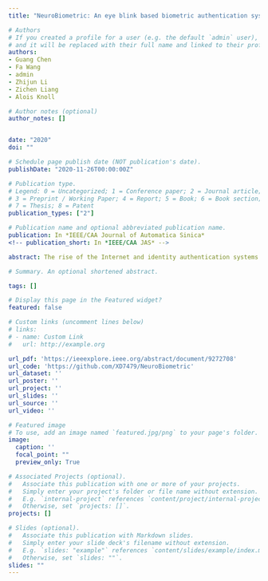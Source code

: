 ```yaml
---
title: "NeuroBiometric: An eye blink based biometric authentication system using an event-based neuromorphic vision sensor"

# Authors
# If you created a profile for a user (e.g. the default `admin` user), write the username (folder name) here 
# and it will be replaced with their full name and linked to their profile.
authors:
- Guang Chen
- Fa Wang
- admin
- Zhijun Li
- Zichen Liang
- Alois Knoll

# Author notes (optional)
author_notes: []


date: "2020"
doi: ""

# Schedule page publish date (NOT publication's date).
publishDate: "2020-11-26T00:00:00Z"

# Publication type.
# Legend: 0 = Uncategorized; 1 = Conference paper; 2 = Journal article;
# 3 = Preprint / Working Paper; 4 = Report; 5 = Book; 6 = Book section;
# 7 = Thesis; 8 = Patent
publication_types: ["2"]

# Publication name and optional abbreviated publication name.
publication: In *IEEE/CAA Journal of Automatica Sinica*
<!-- publication_short: In *IEEE/CAA JAS* -->

abstract: The rise of the Internet and identity authentication systems has brought convenience to people’s lives but has also introduced the potential risk of privacy leaks. Existing biometric authentication systems based on explicit and static features bear the risk of being attacked by mimicked data. This work proposes a highly efficient biometric authentication system based on transient eye blink signals that are precisely captured by a neuromorphic vision sensor with microsecond-level temporal resolution. The neuromorphic vision sensor only transmits the local pixel-level changes induced by the eye blinks when they occur, which leads to advantageous characteristics such as an ultra-low latency response. We first propose a set of effective biometric features describing the motion, speed, energy and frequency signal of eye blinks based on the microsecond temporal resolution of event densities. We then train the ensemble model and non-ensemble model with our NeuroBiometric dataset for biometrics authentication. The experiments show that our system is able to identify and verify the subjects with the ensemble model at an accuracy of 0.948 and with the non-ensemble model at an accuracy of 0.925. The low false positive rates (about 0.002) and the highly dynamic features are not only hard to reproduce but also avoid recording visible characteristics of a user’s appearance. The proposed system sheds light on a new path towards safer authentication using neuromorphic vision sensors.

# Summary. An optional shortened abstract.

tags: []

# Display this page in the Featured widget?
featured: false

# Custom links (uncomment lines below)
# links:
# - name: Custom Link
#   url: http://example.org

url_pdf: 'https://ieeexplore.ieee.org/abstract/document/9272708'
url_code: 'https://github.com/XD7479/NeuroBiometric'
url_dataset: ''
url_poster: ''
url_project: ''
url_slides: ''
url_source: ''
url_video: ''

# Featured image
# To use, add an image named `featured.jpg/png` to your page's folder. 
image:
  caption: ''
  focal_point: ""
  preview_only: True

# Associated Projects (optional).
#   Associate this publication with one or more of your projects.
#   Simply enter your project's folder or file name without extension.
#   E.g. `internal-project` references `content/project/internal-project/index.md`.
#   Otherwise, set `projects: []`.
projects: []

# Slides (optional).
#   Associate this publication with Markdown slides.
#   Simply enter your slide deck's filename without extension.
#   E.g. `slides: "example"` references `content/slides/example/index.md`.
#   Otherwise, set `slides: ""`.
slides: ""
---
```

